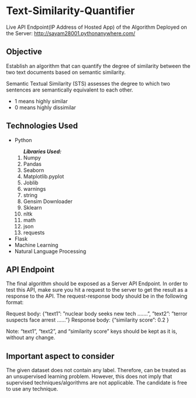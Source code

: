 # Text-Similarity-Quantifier

Live API Endpoint(IP Address of Hosted App) of the Algorithm Deployed on the Server: http://sayam28001.pythonanywhere.com/

## Objective

Establish an algorithm that can quantify the degree of similarity between the two text documents based on semantic similarity. 

Semantic Textual Similarity (STS) assesses the degree to which two sentences
are semantically equivalent to each other.
<ul>
  <li>1 means highly similar</li>
  <li>0 means highly dissimilar</li>
</ul>

## Technologies Used

<ul>
  <li>Python</li>
    <ol>
      <b><em>Libraries Used:</em></b>
      <li>Numpy</li>
      <li>Pandas</li>
      <li>Seaborn</li>
      <li>Matplotlib.pyplot</li>
      <li>Joblib</li>
      <li>warnings</li>
      <li>string</li>
      <li>Gensim Downloader</li>
      <li>Sklearn</li>
      <li>nltk</li>
      <li>math</li>
      <li>json</li>
      <li>requests</li>
    </ol>
  <li>Flask</li>
  <li>Machine Learning</li>
  <li>Natural Language Processing</li>
</ul>

## API Endpoint

The final algorithm should be exposed as a Server API Endpoint. In order to test this API, make sure you hit a request to the server to get the result as a response to the API. The request-response body should be in the following format:

Request body: {“text1”: ”nuclear body seeks new tech …....”, ”text2”: ”terror suspects face arrest ……”}
Response body: {“similarity score”: 0.2 }

Note: “text1”, “text2”, and “similarity score” keys should be kept as it is, without any change.

## Important aspect to consider

<p>The given dataset does not contain any label. Therefore, can be treated as an unsupervised learning problem. However, this does not imply that supervised techniques/algorithms are not applicable. The candidate is free to use any technique.</p>
 



